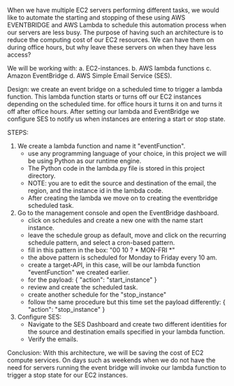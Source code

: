 When we have multiple EC2 servers performing different tasks, we would like to automate the starting and stopping of these using AWS EVENTBRIDGE and AWS Lambda to schedule this automation process when our servers are less busy. The purpose of having such an architecture is to reduce the computing cost of our EC2 resources. We can have them on during office hours, but why leave these servers
on when they have less access?

We will be working with:
a. EC2-instances.
b. AWS lambda functions
c. Amazon EventBridge
d. AWS Simple Email Service (SES).

Design: we create an event bridge on a scheduled time to trigger a lambda function. This lambda function starts or turns off our EC2 instances depending on the scheduled time. for office hours it turns it on 
and turns it off after office hours. After setting our lambda and EventBridge we configure SES to notify us when instances are entering a start or stop state.

STEPS: 
1. We create a lambda function and name it "eventFunction".
   - use any programming language of your choice, in this project we will be using Python as our runtime engine.
   - The Python code in the lambda.py file is stored in this project directory.
   - NOTE: you are to edit the source and destination of the email, the region, and the instance id in the lambda code.
   - After creating the lambda we move on to creating the eventbridge scheduled task.
2. Go to the management console and open the EventBridge dashboard.
   - click on schedules and create a new one with the name start instance.
   - leave the schedule group as default, move and click on the recurring schedule pattern, and select a cron-based pattern.
   - fill in this pattern in the box: "00 10 ? * MON-FRI *"
   - the above pattern is scheduled for Monday to Friday every 10 am.
   - create a target-API, in this case, will be our lambda function "eventFunction" we created earlier.
   - for the payload: {
    "action": "start_instance"
}
   - review and create the scheduled task.
   - create another schedule for the "stop_instance"
   - follow the same procedure but this time set the payload differently:
     {
    "action": "stop_instance"
}
3. Configure SES:
   - Navigate to the SES Dashboard and create two different identities for the source and destination emails specified in your lambda function.
   - Verify the emails.

Conclusion: With this architecture, we will be saving the cost of EC2 compute services. On days such as weekends when we do not have the need for servers running the event bridge will invoke our lambda function to trigger a stop state for our EC2 instances. 
